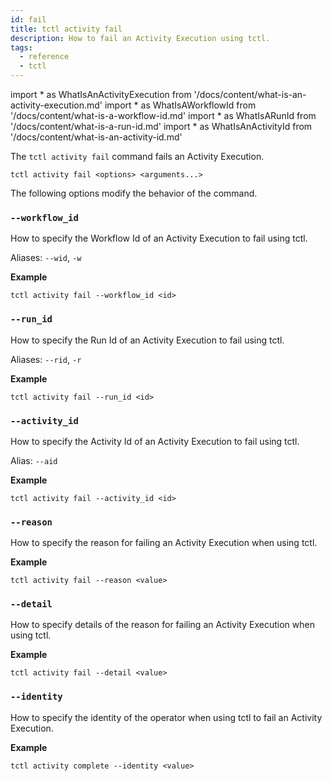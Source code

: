 ```yaml
---
id: fail
title: tctl activity fail
description: How to fail an Activity Execution using tctl.
tags:
  - reference
  - tctl
---
```


<!-- prettier-ignore -->
import * as WhatIsAnActivityExecution from '/docs/content/what-is-an-activity-execution.md'
import * as WhatIsAWorkflowId from '/docs/content/what-is-a-workflow-id.md'
import * as WhatIsARunId from '/docs/content/what-is-a-run-id.md'
import * as WhatIsAnActivityId from '/docs/content/what-is-an-activity-id.md'

The `tctl activity fail` command fails an <preview page={WhatIsAnActivityExecution}>Activity Execution</preview>.

`tctl activity fail <options> <arguments...>`

The following options modify the behavior of the command.

### `--workflow_id`

How to specify the <preview page={WhatIsAWorkflowId}>Workflow Id</preview> of an <preview page={WhatIsAnActivityExecution}>Activity Execution</preview> to fail using tctl.

Aliases: `--wid`, `-w`

**Example**

```
tctl activity fail --workflow_id <id>
```

### `--run_id`

How to specify the <preview page={WhatIsARunId}>Run Id</preview> of an <preview page={WhatIsAnActivityExecution}>Activity Execution</preview> to fail using tctl.

Aliases: `--rid`, `-r`

**Example**

```
tctl activity fail --run_id <id>
```

### `--activity_id`

How to specify the <preview page={WhatIsAnActivityId}>Activity Id</preview> of an <preview page={WhatIsAnActivityExecution}>Activity Execution</preview> to fail using tctl.

Alias: `--aid`

**Example**

```
tctl activity fail --activity_id <id>
```

### `--reason`

How to specify the reason for failing an <preview page={WhatIsAnActivityExecution}>Activity Execution</preview> when using tctl.

**Example**

```
tctl activity fail --reason <value>
```

### `--detail`

How to specify details of the reason for failing an <preview page={WhatIsAnActivityExecution}>Activity Execution</preview> when using tctl.

**Example**

```
tctl activity fail --detail <value>
```

### `--identity`

How to specify the identity of the operator when using tctl to fail an <preview page={WhatIsAnActivityExecution}>Activity Execution</preview>.

**Example**

```
tctl activity complete --identity <value>
```
